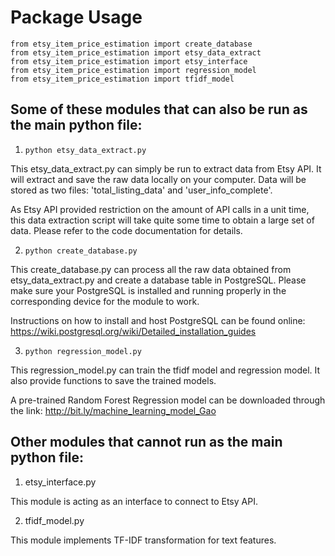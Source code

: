 # Package Usage

```
from etsy_item_price_estimation import create_database
from etsy_item_price_estimation import etsy_data_extract
from etsy_item_price_estimation import etsy_interface
from etsy_item_price_estimation import regression_model
from etsy_item_price_estimation import tfidf_model
```
## Some of these modules that can also be run as the main python file:

1. `python etsy_data_extract.py`

This etsy_data_extract.py can simply be run to extract data from Etsy API. It will extract and save the raw data locally on your computer. Data will be stored as two files: 'total_listing_data' and 'user_info_complete'.

As Etsy API provided restriction on the amount of API calls in a unit time, this data extraction script will take quite some time to obtain a large set of data. Please refer to the code documentation for details.

2. `python create_database.py`

This create_database.py can process all the raw data obtained from etsy_data_extract.py and create a database table in PostgreSQL. Please make sure your PostgreSQL is installed and running properly in the corresponding device for the module to work.

Instructions on how to install and host PostgreSQL can be found online:
https://wiki.postgresql.org/wiki/Detailed_installation_guides

3. `python regression_model.py`

This regression_model.py can train the tfidf model and regression model. It also provide functions to save the trained models.

A pre-trained Random Forest Regression model can be downloaded through the link:
http://bit.ly/machine_learning_model_Gao

## Other modules that cannot run as the main python file:

1. etsy_interface.py

This module is acting as an interface to connect to Etsy API.

2. tfidf_model.py

This module implements TF-IDF transformation for text features.


